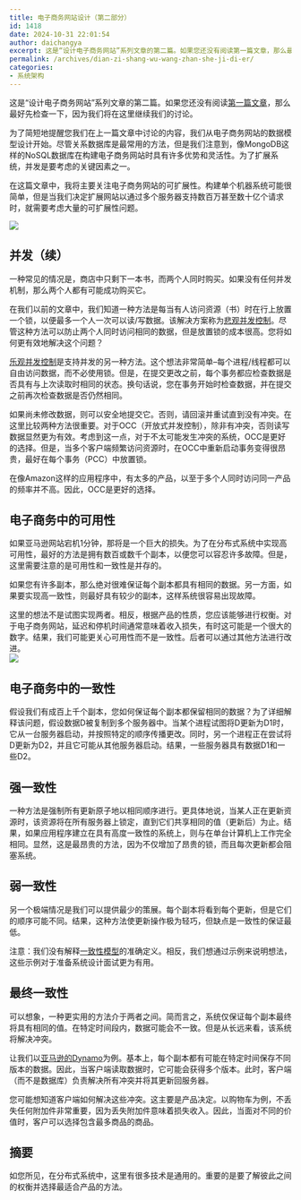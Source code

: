 ```yaml
---
title: 电子商务网站设计（第二部分）
id: 1418
date: 2024-10-31 22:01:54
author: daichangya
excerpt: 这是“设计电子商务网站”系列文章的第二篇。如果您还没有阅读第一篇文章，那么最好先检查一下，因为我们将在这里继续我们的讨论。为了简短地提醒您我们在上一篇文章中讨论的内容，我们从电子商务网站的数据模型设计开始。尽管关系数据库是最常用的方法，但是我们注意到，像MongoDB这样的NoSQL数据库在构建电子
permalink: /archives/dian-zi-shang-wu-wang-zhan-she-ji-di-er/
categories:
- 系统架构
---
```


这是“设计电子商务网站”系列文章的第二篇。如果您还没有阅读[第一篇文章](https://blog.jsdiff.com/design-ecommerce-website-part/)，那么最好先检查一下，因为我们将在这里继续我们的讨论。

为了简短地提醒您我们在上一篇文章中讨论的内容，我们从电子商务网站的数据模型设计开始。尽管关系数据库是最常用的方法，但是我们注意到，像MongoDB这样的NoSQL数据库在构建电子商务网站时具有许多优势和灵活性。为了扩展系统，并发是要考虑的关键因素之一。

 在这篇文章中，我将主要关注电子商务网站的可扩展性。构建单个机器系统可能很简单，但是当我们决定扩展网站以通过多个服务器支持数百万甚至数十亿个请求时，就需要考虑大量的可扩展性问题。

![](https://lh3.googleusercontent.com/bSCLjv6k0CCspNanJjddnTndmV31STNGROR1ImE2pxb_eQsd1ea3ZGW7Cw_7kw4xjUSeoE9UKjd3aBVa_LAApiCSjzXWCcX4Syc0UsT1Ae2dEFb07yj1gJPFoQvyFh73oYcZ7RdmH0lMC9vBubymOHVFpIM_DkWikRZhhq7rfu12yBug-EI_Ct493XZio9yOCrbM1zhX3wXM4LhKleIJBmYmgrOwDKxttlRoAShzOgexO7UuLyjZCvPObW-xLJVeqZ_YSvJihqnpEnHj0yWJzl74CF11ZALiidqfyGq2gzU_7Tont-kzAfdtqptO1BdQOoF4fA6xyrzP51SsYXFpC1pqQAOg97r_n8Es2qUKpYxFZ53UzhpkGVV-pC0hHwrsnYfHX_ruB_zp0gTfdeFY746oq_GMsxucPawELth5mHCJw087Iadl4RfepxsVJwJpDe2i1b1qo2T42Bdx0MRZRFt0226OgctLBUcObS88tYOrlCw6FSR5ozuS8yrqSo-kq8PpJvomttsChJutIKQTaKYZt7in1b7HOtQv-aYxTCHXqUODQOo6Na6ZjeCPPv5rpKIjW8fIjfK8m1XeTMlmKEOuCdEYXhbGDYCJOKA-dKgDosKK=w640-h498-no)

并发（续）
-----

一种常见的情况是，商店中只剩下一本书，而两个人同时购买。如果没有任何并发​​机制，那么两个人都有可能成功购买它。

在我们以前的文章中，我们知道一种方法是每当有人访问资源（书）时在行上放置一个锁，以便最多一个人一次可以读/写数据。该解决方案称为[悲观并发控制](https://en.wikipedia.org/wiki/Concurrency_control#Concurrency_control_mechanisms)。尽管这种方法可以防止两个人同时访问相同的数据，但是放置锁的成本很高。您将如何更有效地解决这个问题？

[乐观并发控制](https://en.wikipedia.org/wiki/Optimistic_concurrency_control)是支持并发的另一种方法。这个想法非常简单–每个进程/线程都可以自由访问数据，而不必使用锁。但是，在提交更改之前，每个事务都应检查数据是否具有与上次读取时相同的状态。换句话说，您在事务开始时检查数据，并在提交之前再次检查数据是否仍然相同。

如果尚未修改数据，则可以安全地提交它。否则，请回滚并重试直到没有冲突。在这里比较两种方法很重要。对于OCC（开放式并发控制），除非有冲突，否则读写数据显然更为有效。考虑到这一点，对于不太可能发生冲突的系统，OCC是更好的选择。但是，当多个客户端频繁访问资源时，在OCC中重新启动事务变得很昂贵，最好在每个事务（PCC）中放置锁。

在像Amazon这样的应用程序中，有太多的产品，以至于多个人同时访问同一产品的频率并不高。因此，OCC是更好的选择。

电子商务中的可用性
---------

如果亚马逊网站宕机1分钟，那将是一个巨大的损失。为了在分布式系统中实现高可用性，最好的方法是拥有数百或数千个副本，以便您可以容忍许多故障。但是，这里需要注意的是可用性和一致性是并存的。

如果您有许多副本，那么绝对很难保证每个副本都具有相同的数据。另一方面，如果要实现高一致性，则最好具有较少的副本，这样系统很容易出现故障。

这里的想法不是试图实现两者。相反，根据产品的性质，您应该能够进行权衡。对于电子商务网站，延迟和停机时间通常意味着收入损失，有时这可能是一个很大的数字。结果，我们可能更关心可用性而不是一致性。后者可以通过其他方法进行改进。  
![](https://lh3.googleusercontent.com/gPBLRqDoLot33L2A63Snw3SfweE2WL1jnaG_ox1_-tjmU1Lcf0gFqPVtiAGyz43sy6QkHAf3WPGJnbjHQvTpt-w7Kt61sIA1nZZkwJ9NEYfTgSZ4ufhzAqBAJblAlTTATYcjIpRIJZbCpdb6InMDct68uyl8r4lrmAP0Mm_obJ3Lth4g0S7V7h3nPuvjDQI-nMn0_AYL-0qUWqH5cxaxIa4HtWusXDZn-KyOMFn7DC5h8M8tOvFRo2MCMok1yJI4WJnnFFg9XD5nbixVZbmFol9skV7PL3HKduF19p6_WOpl9uaca6lu0DdpAEj_30VcprSLHxIbqzql0UfMvcCjGGfznxWsMDT77EmxGu49S3-fD7hR3KpuZ9LEWt40vF8ToNMn41QbR4efXfCxvS4IuMQUfZ3m9vwvzH8ArmoLrZiLZTPtTskfvuHTREDG7j-i_AJBGF0E-j6v9guiOcdChFT0etV1wTk0viGdoQbsyGGWD0Hb8dcElEJoW03YIX10WY5Zu-e1hp5xhCWv3XnC4hAWkDvXzzOsH1CfFDJAlydZhBvAiD9WaDvfv3Y2CTS40I5gYA2pf6TrbRgYYY_bl9wlariWGJUHtjSHvu2lDUDuc6R6=w2172-h1450-no)

电子商务中的一致性
---------

假设我们有成百上千个副本，您如何保证每个副本都保留相同的数据？为了详细解释该问题，假设数据D被复制到多个服务器中。当某个进程试图将D更新为D1时，它从一台服务器启动，并按照特定的顺序传播更改。同时，另一个进程正在尝试将D更新为D2，并且它可能从其他服务器启动。结果，一些服务器具有数据D1和一些D2。

强一致性
----

一种方法是强制所有更新原子地以相同顺序进行。更具体地说，当某人正在更新资源时，该资源将在所有服务器上锁定，直到它们共享相同的值（更新后）为止。结果，如果应用程序建立在具有高度一致性的系统上，则与在单台计算机上工作完全相同。显然，这是最昂贵的方法，因为不仅增加了昂贵的锁，而且每次更新都会阻塞系统。

弱一致性
----

另一个极端情况是我们可以提供最少的策展。每个副本将看到每个更新，但是它们的顺序可能不同。结果，这种方法使更新操作极为轻巧，但缺点是一致性的保证最低。

注意：我们没有解释[一致性模型](https://en.wikipedia.org/wiki/Consistency_model)的准确定义。相反，我们想通过示例来说明想法，这些示例对于准备系统设计面试更为有用。

最终一致性
-----

可以想象，一种更实用的方法介于两者之间。简而言之，系统仅保证每个副本最终将具有相同的值。在特定时间段内，数据可能会不一致。但是从长远来看，该系统将解决冲突。

让我们以[亚马逊的Dynamo](https://en.wikipedia.org/wiki/Dynamo_(storage_system))为例。基本上，每个副本都有可能在特定时间保存不同版本的数据。因此，当客户端读取数据时，它可能会获得多个版本。此时，客户端（而不是数据库）负责解决所有冲突并将其更新回服务器。

您可能想知道客户端如何解决这些冲突。这主要是产品决定。以购物车为例，不丢失任何附加件非常重要，因为丢失附加件意味着损失收入。因此，当面对不同的价值时，客户可以选择包含最多商品的商品。

摘要
--

如您所见，在分布式系统中，这里有很多技术是通用的。重要的是要了解彼此之间的权衡并选择最适合产品的方法。
